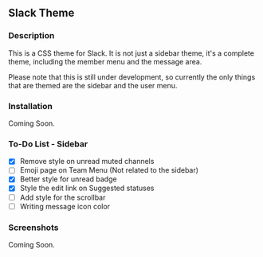 
## Slack Theme
### Description
This is a CSS theme for Slack. It is not just a sidebar theme, it's a complete theme, including the member menu and the message area. 

Please note that this is still under development, so currently the only things that are themed are the sidebar and the user menu.
### Installation
Coming Soon.
### To-Do List - Sidebar
- [x] Remove style on unread muted channels
- [ ] Emoji page on Team Menu (Not related to the sidebar)
- [x] Better style for unread badge
- [x] Style the edit link on Suggested statuses
- [ ] Add style for the scrollbar
- [ ] Writing message icon color
### Screenshots
Coming Soon.
